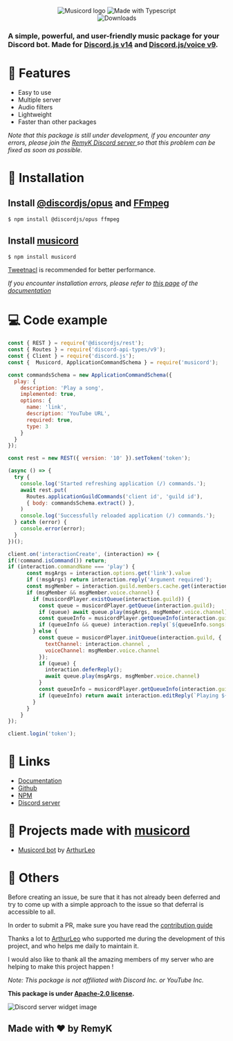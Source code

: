 <p align="center">
  <img src="https://camo.githubusercontent.com/b916e46a616a53bc0b9c3c57ed146baeb3495ef5710ca87cf09da36eae4cef67/68747470733a2f2f63646e2e646973636f72646170702e636f6d2f6174746163686d656e74732f3830313033373933313139353636323333362f3935363631343834373235303935363331382f6c6f676f5f70726f67726573735f6261722e706e673f77696474683d31343430266865696768743d333230" alt="Musicord logo">
  <img src="https://forthebadge.com/images/badges/made-with-typescript.svg" alt="Made with Typescript"> 
  <br>
  <img src="https://img.shields.io/npm/dt/musicord?style=for-the-badge" alt="Downloads">
</p>

<h3><strong>A simple, powerful, and user-friendly music package for your Discord bot. Made for <a href="https://www.npmjs.com/package/discord.js">Discord.js v14</a> and <a href="https://www.npmjs.com/package/@discordjs/voice">Discord.js/voice v9</a>.</strong></h3>

# 🔑 Features
- Easy to use
- Multiple server
- Audio filters
- Lightweight
- Faster than other packages

*Note that this package is still under development, if you encounter any errors, please join the [RemyK Discord server ](https://discord.gg/UBUSgw4) so that this problem can be fixed as soon as possible.*

# 🔩 Installation
## Install [@discordjs/opus](https://www.npmjs.com/package/@discordjs/opus) and [FFmpeg](https://www.npmjs.com/package/ffmpeg)
```sh
$ npm install @discordjs/opus ffmpeg
```
## Install [musicord](https://www.npmjs.com/package/musicord)
```sh
$ npm install musicord
```

[Tweetnacl](https://www.npmjs.com/package/tweetnacl) is recommended for better performance.

*If you encounter installation errors, please refer to [this page]() of the [documentation]()*


# 💻 Code example
```js
const { REST } = require('@discordjs/rest');
const { Routes } = require('discord-api-types/v9');
const { Client } = require('discord.js');
const {  Musicord, ApplicationCommandSchema } = require('musicord');

const commandsSchema = new ApplicationCommandSchema({
  play: {
    description: 'Play a song',
    implemented: true,
    options: {
      name: 'link',
      description: 'YouTube URL',
      required: true,
      type: 3
    }
  }
});

const rest = new REST({ version: '10' }).setToken('token');

(async () => {
  try {
    console.log('Started refreshing application (/) commands.');
    await rest.put(
      Routes.applicationGuildCommands('client id', 'guild id'),
      { body: commandsSchema.extract() },
    )
    console.log('Successfully reloaded application (/) commands.');
  } catch (error) {
    console.error(error);
  }
})();

client.on('interactionCreate', (interaction) => {
if(!command.isCommand()) return; 
if (interaction.commandName === 'play') {
      const msgArgs = interaction.options.get('link').value
      if (!msgArgs) return interaction.reply('Argument required');
      const msgMember = interaction.guild.members.cache.get(interaction.member.user.id);
      if (msgMember && msgMember.voice.channel) {
        if (musicordPlayer.existQueue(interaction.guild)) {
          const queue = musicordPlayer.getQueue(interaction.guild);
          if (queue) await queue.play(msgArgs, msgMember.voice.channel);
          const queueInfo = musicordPlayer.getQueueInfo(interaction.guild);
          if (queueInfo && queue) interaction.reply(`${queueInfo.songs[1].title} has been added to the queue`)
        } else {
          const queue = musicordPlayer.initQueue(interaction.guild, {
            textChannel: interaction.channel ,
            voiceChannel: msgMember.voice.channel
          });
          if (queue) {
            interaction.deferReply();
            await queue.play(msgArgs, msgMember.voice.channel)
          }
          const queueInfo = musicordPlayer.getQueueInfo(interaction.guild);
          if (queueInfo) return await interaction.editReply(`Playing ${queueInfo.songs[0].title}`)
        }
      }
    }
});

client.login('token');
```

# 🔗 Links
 - [Documentation]()
 - [Github](https://github.com/RemyK888/musicord)
 - [NPM](https://www.npmjs.com/package/musicord)
 - [Discord server](https://discord.gg/UBUSgw4)

# 🌌 Projects made with [musicord]()
 - [Musicord bot]() by [ArthurLeo](https://github.com/ArthurLeo13)

# 🚀 Others

Before creating an issue, be sure that it has not already been deferred and try to come up with a simple approach to the issue so that deferral is accessible to all.

In order to submit a PR, make sure you have read the [contribution guide]()

Thanks a lot to [ArthurLeo]() who supported me during the development of this project, and who helps me daily to maintain it.

I would also like to thank all the amazing members of my server who are helping to make this project happen !

*Note: This package is not affiliated with Discord Inc. or YouTube Inc.*

<strong>This package is under [Apache-2.0 license](https://www.apache.org/licenses/LICENSE-2.0).</strong>

<img src="https://discord.com/api/guilds/713699044811341895/widget.png?style=banner2" alt="Discord server widget image">


## **Made with ❤ by RemyK**